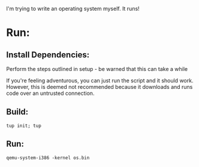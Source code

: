 I'm trying to write an operating system myself. It runs!

Run:
====
Install Dependencies:
---------------------
Perform the steps outlined in setup - be warned that this can take a while

If you're feeling adventurous, you can just run the script and it should work. However, this is deemed not recommended because it downloads and runs code over an untrusted connection.

Build:
------
```tup init; tup```

Run:
----
```qemu-system-i386 -kernel os.bin```
